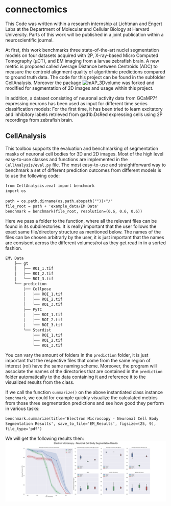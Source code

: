 # connectomics

This Code was written within a research internship at Lichtman and Engert Labs at the Department of Molecular and Cellular Biology at Harvard University. 
Parts of this work will be published in a joint publication within a neuroscientific journal.

At first, this work benchmarks three state-of-the-art nuclei segmentation models on four datasets acquired with 2P, X-ray-based Micro Computed Tomography (μCT), and EM imaging from a larvae zebrafish brain. A new metric is proposed called Average Distance between Centroids (ADC) to measure the centroid alignment quality of algorithmic predictions compared to ground truth data.
The code for this project can be found in the subfolder CellAnalysis. Moreover the package ![mAP_3Dvolume](https://github.com/ygCoconut/mAP_3Dvolume) was forked and modified for segmentation of 2D images and usage within this project.

In addition, a dataset consisting of neuronal activity data from GCaMP7f expressing neurons has been used as input for different time series classification models: For the first time, it has been tried to learn excitatory and inhibitory labels retrieved from gad1b:DsRed expressing cells using 2P recordings from zebrafish brain.

## CellAnalysis

This toolbox supports the evaluation and benchmarking of segmentation masks of neuronal cell bodies for 3D and 2D images. Most of the high level easy-to-use classes and functions are implemented in the ```CellAnalysis/eval.py``` file. 
The most easy-to-use and straightforward way to benchmark a set of different prediction outcomes from different models is to use the following code:
```
from CellAnalysis.eval import benchmark
import os

path = os.path.dirname(os.path.abspath(""))+"/"
file_root = path + 'example_data/EM Data'
benchmark = benchmark(file_root, resolution=(0.6, 0.6, 0.6))
```
Here we pass a folder to the function, where all the relevant files can be found in its subdirectories. It is really important that the user follows the exact same file/directory structure as mentioned below. The names of the files can be chosen arbitrarly by the user, it is just important that the names are consisent across the different volumes/roi as they get read in in a sorted fashion.
```
EM\ Data
    ├── gt
    │   ├── ROI_1.tif
    │   ├── ROI_2.tif
    │   └── ROI_3.tif
    └── prediction
        ├── Cellpose
        │   ├── ROI_1.tif
        │   ├── ROI_2.tif
        │   └── ROI_3.tif
        ├── PyTC
        │   ├── ROI_1.tif
        │   ├── ROI_2.tif
        │   └── ROI_3.tif
        └── Stardist
            ├── ROI_1.tif
            ├── ROI_2.tif
            └── ROI_3.tif
```
You can vary the amount of folders in the ```prediction``` folder, it is just important that the respective files that come from the same region of interest (roi) have the same naming scheme. Moreover, the program will associate the names of the directories that are contained in the ```prediction``` folder automatically to the data containing it and reference it to the visualized results from the class.

If we call the function ```summarize()``` on the above instantiated class instance ```benchmark```, we could for example quickly visualize the calculated metrics from those three segmentation predictions and see how good they perform in various tasks:
```
benchmark.summarize(title='Electron Microscopy - Neuronal Cell Body Segmentation Results', save_to_file='EM_Results', figsize=(25, 9), file_type='pdf')
```
We will get the following results then:
![Summary of EM Segmentation Evaluation](https://github.com/paulttt/connectomics/blob/main/figures/EM_Results.png)


